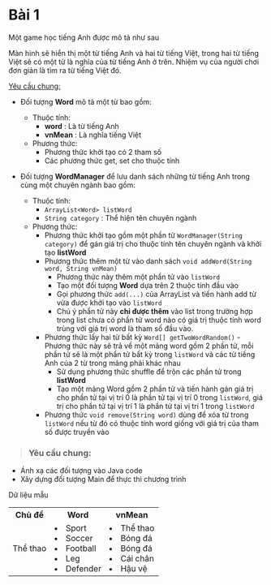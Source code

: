 # Bài 1
Một game học tiếng Anh được mô tả như sau

Màn hình sẽ hiển thị một từ tiếng Anh và hai từ tiếng Việt, trong hai từ tiếng Việt sẽ có một từ là nghĩa của từ tiếng Anh ở trên. Nhiệm vụ của người chơi đơn giản là tìm ra từ tiếng Việt đó.

<u>Yêu cầu chung:</u>
* Đối tượng **Word** mô tả một từ bao gồm:
    - Thuộc tính:
        + **word** : Là từ tiếng Anh
        + **vnMean**  : Là nghĩa tiếng Việt
    - Phương thức: 
        + Phương thức khởi tạo có 2 tham số
        + Các phương thức get, set cho thuộc tính

* Đối tượng **WordManager** để lưu danh sách những từ tiếng Anh trong cùng một chuyên ngành bao gồm:
    - Thuộc tính: 
        + `ArrayList<Word> listWord` 
        + `String category` : Thể hiện tên chuyên ngành
    - Phương thức:
        + Phương thức khởi tạo gồm một phần tử `WordManager(String category)` để gán giá trị cho thuộc tính tên chuyên ngành và khởi tạo **listWord**
        + Phương thức thêm một từ vào danh sách `void addWord(String word, String vnMean)`
            + Phương thức này thêm một phần tử vào `listWord`
            + Tạo một đối tượng **Word** dựa trên 2 thuộc tính đầu vào
            + Gọi phương thức `add(...)` của ArrayList và tiến hành add từ vừa được khởi tạo vào `listWord`
            + Chú ý phần tử này <b>chỉ được thêm</b> vào list trong trường hợp trong list chưa có phần tử word nào có giá trị thuộc tính word trùng với giá trị word là tham số đầu vào.
        + Phương thức lấy hai từ bất kỳ `Word[] getTwoWordRandom()` - Phương thức này sẽ trả về một mảng word gồm 2 phần tử, mỗi phần tử sẽ là một phần tử bất kỳ trong `listWord` và các từ tiếng Anh của 2 từ trong mảng phải khác nhau
            + Sử dụng phương thức shuffle để trộn các phần tử trong **listWord**
            + Tạo một mảng Word gồm 2 phần tử và tiến hành gán giá trị cho phần tử tại vị trí 0 là phần tử tại vị trí 0 trong `listWord`, giá trị cho phần tử tại vị trí 1 là phần tử tại vị trí 1 trong `listWord`
        + Phương thức `void remove(String word)` dùng để xóa từ trong `listWord` nếu từ đó có thuộc tính word giống với giá trị của tham số được truyền vào

> ### Yêu cầu chung:
- Ánh xạ các đối tượng vào Java code
- Xây dựng đối tượng Main để thực thi chương trình

Dữ liệu mẫu

<table>
    <tr>
        <th>Chủ đề
        <th>Word
        <th>vnMean
    <tr>
        <td>Thể thao
        <td>
            <li>Sport
            <li>Soccer
            <li>Football
            <li>Leg
            <li>Defender
        <td>
            <li>Thể thao
            <li>Bóng đá
            <li>Bóng đá
            <li>Cái chân
            <li>Hậu vệ
</table>

